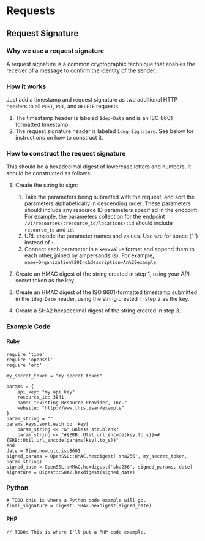 # Requests

## Request Signature

### Why we use a request signature

A request signature is a common cryptographic technique that enables the receiver of a message to confirm the identity of the sender.

### How it works

Just add a timestamp and request signature as two additional HTTP headers to all `POST`, `PUT`, and `DELETE` requests.

1. The timestamp header is labeled `1deg-Date` and is an ISO 8601-formatted timestamp.
2. The request signature header is labeled `1deg-Signature`. See below for instructions on how to construct it.

### How to construct the request signature

This should be a hexadecimal digest of lowercase letters and numbers. It should be constructed as follows:

1. Create the string to sign:
    
    1. Take the parameters being submitted with the request, and sort the parameters alphabetically in descending order. These parameters should include any resource ID parameters specified in the endpoint. For example, the parameters collection for the endpoint `/v1/resources/:resource_id/locations/:id` should include `resource_id` and `id`.
    1. URL encode the parameter names and values. Use `%20` for space (' ') instead of `+`.
    2. Connect each parameter in a `key=value` format and append them to each other, joined by ampersands (`&`). For example, `name=Organization%20Inc&description=An%20example`.

2. Create an HMAC digest of the string created in step 1, using your API secret token as the key.

3. Create an HMAC digest of the ISO 8601-formatted timestamp submitted in the `1deg-Date` header, using the string created in step 2 as the key.

4. Create a SHA2 hexadecimal digest of the string created in step 3.

### Example Code

#### Ruby

    require 'time'
    require 'openssl'
    require 'erb'

    my_secret_token = "my secret token"

    params = {
        api_key: "my api key"
        resource_id: 3841,
        name: "Existing Resource Provider, Inc."
        website: "http://www.this.isan/example" 
    }
    param_string = ""
    params.keys.sort.each do |key|
        param_string << "&" unless str.blank?
        param_string << "#{ERB::Util.url_encode(key.to_s)}=#{ERB::Util.url_encode(params[key].to_s)}"
    end
    date = Time.now.utc.iso8601
    signed_params = OpenSSL::HMAC.hexdigest('sha256', my_secret_token, param_string)
    signed_date = OpenSSL::HMAC.hexdigest('sha256', signed_params, date)
    signature = Digest::SHA2.hexdigest(signed_date)

### Python

    # TODO this is where a Python code example will go.
    final_signature = Digest::SHA2.hexdigest(signed_date)

#### PHP

    // TODO: This is where I'll put a PHP code example.
